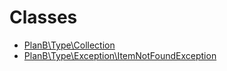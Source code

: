 
                                                                                                                                            
    
# Classes

* [PlanB\Type\Collection](PlanB/Type/Collection.md)
* [PlanB\Type\Exception\ItemNotFoundException](PlanB/Type/Exception/ItemNotFoundException.md)


                                                                                                                                                                                                                                                                                                                                                                                                            
    
                                                                                                                                                                                                                                                                             
                